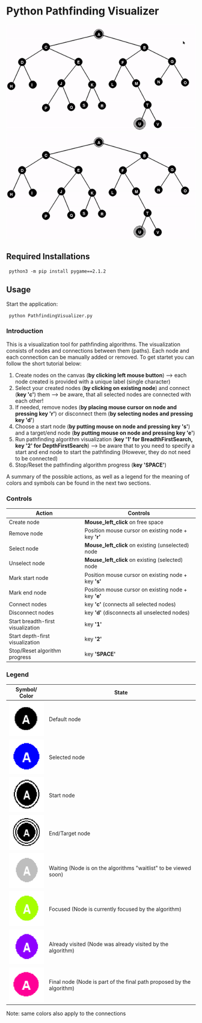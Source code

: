 # Python Pathfinding Visualizer
![breadth first search](img/bfs.gif)![breadth first search](img/dfs.gif)
## Required Installations
```
 python3 -m pip install pygame==2.1.2
```
## Usage
Start the application: 
```
 python PathfindingVisualizer.py
```
### Introduction
This is a visualization tool for pathfinding algorithms. The visualization consists of nodes and connections between them (paths). Each node and each connection can be manually added or removed. To get startet you can follow the short tutorial below:
1. Create nodes on the canvas (**by clicking left mouse button**) --> each node created is provided with a unique label (single character)
2. Select your created nodes (**by clicking on existing node**) and connect (**key 'c'**) them --> be aware, that all selected nodes are connected with each other!
3. If needed, remove nodes (**by placing mouse cursor on node and pressing key 'r'**) or disconnect them (**by selecting nodes and pressing key 'd'**)
4. Choose a start node (**by putting mouse on node and pressing key 's'**) and a target/end node (**by putting mouse on node and pressing key 'e'**)
5. Run pathfinding algorithm visualization (**key '1' for BreadthFirstSearch, key '2' for DepthFirstSearch**) --> be aware that to you need to specify a start and end node to start the pathfinding (However, they do not need to be connected)
6. Stop/Reset the pathfinding algorithm progress (**key 'SPACE'**)

A summary of the possible actions, as well as a legend for the meaning of colors and symbols can be found in the next two sections.
### Controls
Action | Controls |
--- | --- |
Create node | **Mouse_left_click** on free space |
Remove node | Position mouse cursor on existing node + key **'r'** |
Select node | **Mouse_left_click** on existing (unselected) node |
Unselect node | **Mouse_left_click** on existing (selected) node |
Mark start node | Position mouse cursor on existing node + key **'s'** |
Mark end node | Position mouse cursor on existing node + key **'e'** |
Connect nodes | key **'c'** (connects all selected nodes) |
Disconnect nodes | key **'d'** (disconnects all unselected nodes) |
Start breadth-first visualization | key **'1'** |
Start depth-first visualization | key **'2'** |
Stop/Reset algorithm progress | key **'SPACE'** |
### Legend
Symbol/ Color | State |
--- | --- |
![Default node](img/default_node.PNG?raw=true "Default node") | Default node |
![Selected node](img/selected_node.PNG?raw=true "Selected node") | Selected node |
![Start node](img/start_node.PNG?raw=true "Start node") | Start node |
![End node](img/end_node.PNG?raw=true "End node") | End/Target node |
![Waiting node](img/waiting_node.PNG?raw=true "Waiting node") | Waiting (Node is on the algorithms "waitlist" to be viewed soon) |
![Inspected node](img/inspected_node.PNG?raw=true "Inspected node") | Focused (Node is currently focused by the algorithm) |
![Visited node](img/visited_node.PNG?raw=true "Visited node") | Already visited (Node was already visited by the algorithm) |
![Final node](img/part_of_final_path_node.PNG?raw=true "Final node") | Final node (Node is part of the final path proposed by the algorithm) |

Note: same colors also apply to the connections
